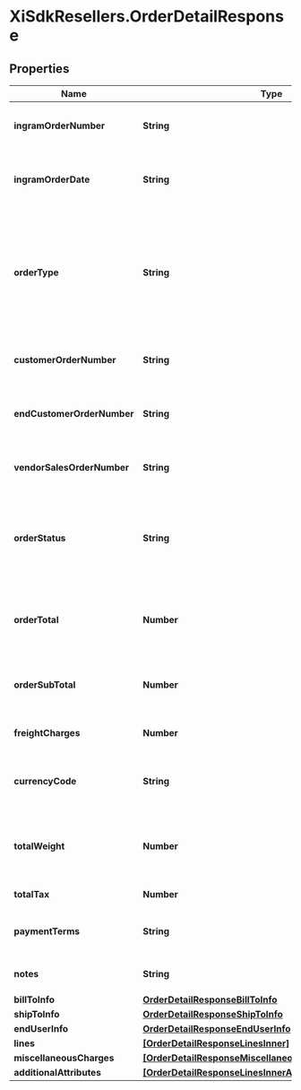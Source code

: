 # XiSdkResellers.OrderDetailResponse

## Properties

Name | Type | Description | Notes
------------ | ------------- | ------------- | -------------
**ingramOrderNumber** | **String** | The IngramMicro sales order number. | [optional] 
**ingramOrderDate** | **String** | The date and time in UTC format that the order was created. | [optional] 
**orderType** | **String** | The order type. One of B &#x3D; Branch Transfer, C &#x3D; COD, D &#x3D; Direct Ship, F &#x3D; Future Order, P &#x3D; Special Order, M &#x3D; Memo, Q &#x3D; Quote, S &#x3D; Sales Order. | [optional] 
**customerOrderNumber** | **String** | The reseller&#39;s order number for reference in their system. | [optional] 
**endCustomerOrderNumber** | **String** | The end user/customer&#39;s order number for reference in their system. | [optional] 
**vendorSalesOrderNumber** | **String** | The vendor&#39;s order number for reference in their system. | [optional] 
**orderStatus** | **String** | The header-level status of the order. One of- Shipped, Canceled, Backordered, Processing, On Hold, Delivered. | [optional] 
**orderTotal** | **Number** | The total cost for the order, includes subtotal, freight charges, and tax. | [optional] 
**orderSubTotal** | **Number** | The sub total cost for the order, not including tax and freight. | [optional] 
**freightCharges** | **Number** | The freight charges for the order. | [optional] 
**currencyCode** | **String** | The country-specific three digit ISO 4217 currency code for the order. | [optional] 
**totalWeight** | **Number** | The total weight of the order. Pounds in North America, KG in all other countries. | [optional] 
**totalTax** | **Number** | The total tax for the order. | [optional] 
**paymentTerms** | **String** | The payment terms of the order. (Ex- Net 30 days). | [optional] 
**notes** | **String** | The header-level notes for the order. | [optional] 
**billToInfo** | [**OrderDetailResponseBillToInfo**](OrderDetailResponseBillToInfo.md) |  | [optional] 
**shipToInfo** | [**OrderDetailResponseShipToInfo**](OrderDetailResponseShipToInfo.md) |  | [optional] 
**endUserInfo** | [**OrderDetailResponseEndUserInfo**](OrderDetailResponseEndUserInfo.md) |  | [optional] 
**lines** | [**[OrderDetailResponseLinesInner]**](OrderDetailResponseLinesInner.md) |  | [optional] 
**miscellaneousCharges** | [**[OrderDetailResponseMiscellaneousChargesInner]**](OrderDetailResponseMiscellaneousChargesInner.md) |  | [optional] 
**additionalAttributes** | [**[OrderDetailResponseLinesInnerAdditionalAttributesInner]**](OrderDetailResponseLinesInnerAdditionalAttributesInner.md) |  | [optional] 


